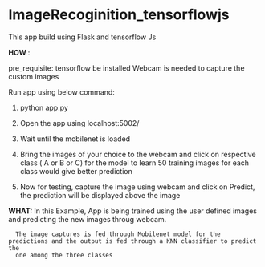 # ImageRecoginition_tensorflowjs

This app build using Flask and tensorflow Js

<b> HOW </b>: 
  
  
  pre_requisite: tensorflow be installed
                 Webcam is needed to capture the custom images
  
  Run app using below command:
  
  1) python app.py
  
  2) Open the app using localhost:5002/
    
  3) Wait until the mobilenet is loaded
  
  4) Bring the images of your choice to the webcam and click on respective class ( A or B or C) for the model to learn
    50 training images for each class would give better prediction
  
  5) Now for testing, capture the image using webcam and click on Predict, the prediction will be displayed above the image 
  
 <b> WHAT: </b>
      In this Example, App is being trained using the user defined images and predicting the new images throug webcam.
      
      The image captures is fed through Mobilenet model for the predictions and the output is fed through a KNN classifier to predict the
      one among the three classes
 

